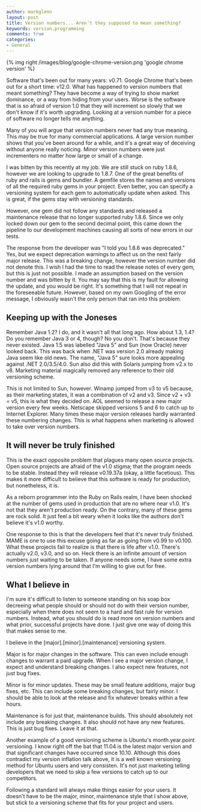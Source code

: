 ```yaml
---
author: markglenn
layout: post
title: Version numbers... Aren't they supposed to mean something?
keywords: version,programming
comments: true
categories:
- General
---
```


{% img right /images/blog/google-chrome-version.png 'google chrome version' %}

Software that's been out for many years: v0.71. Google Chrome that's
been out for a short time: v12.0. What has happened to version numbers
that meant something? They have become a way of trying to show market
dominance, or a way from hiding from your users. Worse is the software
that is so afraid of version 1.0 that they will increment so slowly that
we don't know if it's worth upgrading. Looking at a version number for a
piece of software no longer tells me anything.

<!--more-->

Many of you will argue that version numbers never had any true meaning.
This may be true for many commercial applications. A large version
number shows that you've been around for a while, and it's a great way
of deceiving without anyone really noticing. Minor version numbers were
just incrementers no matter how large or small of a change.

I was bitten by this recently at my job. We are still stuck on ruby
1.8.6, however we are looking to upgrade to 1.8.7. One of the great
benefits of ruby and rails is gems and bundler. A gemfile stores the
names and versions of all the required ruby gems in your project. Even
better, you can specify a versioning system for each gem to
automatically update when asked. This is great, if the gems stay with
versioning standards.

However, one gem did not follow any standards and released a maintenance
release that no longer supported ruby 1.8.6. Since we only locked down
our gem to the second decimal point, this came down the pipeline to our
development machines causing all sorts of new errors in our tests.

The response from the developer was "I told you 1.8.6 was deprecated."
Yes, but we expect deprecation warnings to affect us on the next fairly
major release. This was a breaking change, however the version number
did not denote this. I wish I had the time to read the release notes of
every gem, but this is just not possible. I made an assumption based on
the version number and was bitten by it. You may say that this is my
fault for allowing the update, and you would be right. It's something
that I will not repeat in the foreseeable future. However, based on my
own Googling of the error message, I obviously wasn't the only person
that ran into this problem.

## Keeping up with the Joneses

Remember Java 1.2? I do, and it wasn't all that long ago. How about 1.3,
1.4? Do you remember Java 3 or 4, though? No you don't. That's because
they never existed. Java 1.5 was labelled "Java 5" and Sun (now Oracle)
never looked back. This was back when .NET was version 2.0 already
making Java seem like old news. The name, "Java 5" sure looks more
appealing against .NET 2.0/3.5/4.0. Sun also did this with Solaris
jumping from v2.x to v8. Marketing material magically removed any
reference to their old versioning scheme.

This is not limited to Sun, however. Winamp jumped from v3 to v5
because, as their marketing states, it was a combination of v2 and v3.
Since v2 + v3 = v5, this is what they decided on. AOL seemed to release
a new major version every few weeks. Netscape skipped versions 5 and 6
to catch up to Internet Explorer. Many times these major version
releases hardly warranted these numbering changes. This is what happens
when marketing is allowed to take over version numbers.

## It will never be truly finished

This is the exact opposite problem that plagues many open source
projects. Open source projects are afraid of the v1.0 stigma; that the
program needs to be stable. Instead they will release v0.19.37a (okay, a
little facetious). This makes it more difficult to believe that this
software is ready for production, but nonetheless, it is.

As a reborn programmer into the Ruby on Rails realm, I have been shocked
at the number of gems used in production that are no where near v1.0.
It's not that they aren't production ready. On the contrary, many of
these gems are rock solid. It just feel a bit weary when it looks like
the authors don't believe it's v1.0 worthy.

One response to this is that the developers feel that it's never truly
finished. MAME is one to use this excuse going as far as going from
v0.99 to v0.100. What these projects fail to realize is that there is
life after v1.0. There's actually v2.0, v3.0, and so on. Heck there is
an infinite amount of version numbers just waiting to be taken. If
anyone needs some, I have some extra version numbers lying around that
I'm willing to give out for free.

## What I believe in

I'm sure it's difficult to listen to someone standing on his soap box
decreeing what people should or should not do with their version number,
especially when there does not seem to a hard and fast rule for version
numbers. Instead, what you should do is read more on version numbers and
what prior, successful projects have done. I just give one way of doing
this that makes sense to me.

I believe in the [major].[minor].[maintenance] versioning system.

Major is for major changes in the software. This can even include enough
changes to warrant a paid upgrade. When I see a major version change, I
expect and understand breaking changes. I also expect new features, not
just bug fixes.

Minor is for minor updates. These may be small feature additions, major
bug fixes, etc. This can include some breaking changes, but fairly
minor. I should be able to look at the release and fix whatever breaks
within a few hours.

Maintenance is for just that, maintenance builds. This should absolutely
not include any breaking changes. It also should not have any new
features. This is just bug fixes. Leave it at that.

Another example of a good versioning scheme is Ubuntu's month.year.point
versioning. I know right off the bat that 11.04 is the latest major
version and that significant changes have occurred since 10.10. Although
this does contradict my version inflation talk above, it is a well known
versioning method for Ubuntu users and very consisten. It's not just
marketing telling developers that we need to skip a few versions to
catch up to our competitors.

Following a standard will always make things easier for your users. It
doesn't have to be the major, minor, maintenance style that I show
above, but stick to a versioning scheme that fits for your project and
users.
